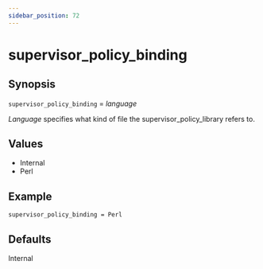 ```yaml
---
sidebar_position: 72
---
```


# supervisor_policy_binding

## Synopsis

`supervisor_policy_binding` =  _language_

_Language_ specifies what kind of file the supervisor_policy_library refers to.

## Values

  * Internal
  * Perl

## Example
```
supervisor_policy_binding = Perl
```

## Defaults

Internal


